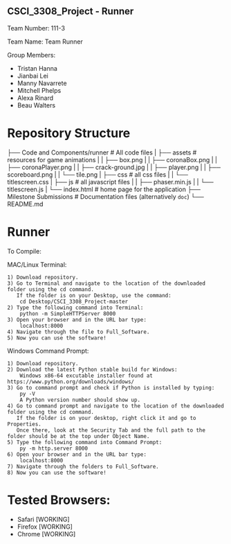 ## CSCI_3308_Project - Runner

Team Number: 111-3

Team Name: Team Runner

Group Members:

  - Tristan Hanna
  - Jianbai Lei
  - Manny Navarrete
  - Mitchell Phelps
  - Alexa Rinard
  - Beau Walters
 
 # Repository Structure
 
  ├── Code and Components/runner                   # All code files
  |   ├── assets                              # resources for game animations
  |   |   ├── box.png
  |   |   ├── coronaBox.png
  |   |   ├── coronaPlayer.png
  |   |   ├── crack-ground.jpg
  |   |   ├── player.png
  |   |   ├── scoreboard.png
  |   |   └── tile.png
  |   ├── css                                 # all css files
  |   |   └── titlescreen.css
  |   ├── js                                  # all javascript files
  |   |   ├── phaser.min.js
  |   |   └── titlescreen.js
  |   └── index.html                          # home page for the application
  ├── Milestone Submissions                   # Documentation files (alternatively `doc`)
  └── README.md
 
 # Runner

To Compile:

  MAC/Linux Terminal:
  
    1) Download repository.
    3) Go to Terminal and navigate to the location of the downloaded folder using the cd command. 
       If the folder is on your Desktop, use the command: 
        cd Desktop/CSCI_3308_Project-master
    2) Type the following command into Terminal: 
        python -m SimpleHTTPServer 8000
    3) Open your browser and in the URL bar type:
        localhost:8000
    4) Navigate through the file to Full_Software.
    5) Now you can use the software!
  
  Windows Command Prompt:
  
    1) Download repository.
    2) Download the latest Python stable build for Windows: 
        Windows x86-64 excutable installer found at https://www.python.org/downloads/windows/
    3) Go to command prompt and check if Python is installed by typing:
        py -V
        A Python version number should show up.
    4) Go to command prompt and navigate to the location of the downloaded folder using the cd command. 
       If the folder is on your desktop, right click it and go to Properties. 
       Once there, look at the Security Tab and the full path to the folder should be at the top under Object Name.
    5) Type the following command into Command Prompt:
        py -m http.server 8000
    6) Open your browser and in the URL bar type:
        localhost:8000
    7) Navigate through the folders to Full_Software.
    8) Now you can use the software!

# Tested Browsers:

  - Safari [WORKING]
  - Firefox [WORKING]
  - Chrome [WORKING]
